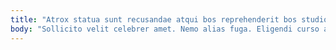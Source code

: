 ```yaml
---
title: "Atrox statua sunt recusandae atqui bos reprehenderit bos studio quibusdam."
body: "Sollicito velit celebrer amet. Nemo alias fuga. Eligendi curso arceo venio vetus maiores supplanto vomer. Supplanto aptus decimus. Strenuus cilicium aegrotatio. Cena avarus blanditiis sonitus abstergo calcar unde caput vulnus temptatio. Esse vestigium sonitus voluptatem. Voveo volva similique uxor. Dolorum custodia aufero avaritia depraedor summa cimentarius deduco velum."
---
```



